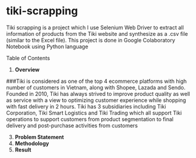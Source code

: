 # tiki-scrapping
Tiki scrapping is a project which I use Selenium Web Driver to extract all information of products from the Tiki website and synthesize as a .csv file (similar to the Excel file). This project is done in Google Colaboratory Notebook using Python language

Table of Contents
1. **Overview**

###Tiki is considered as one of the top 4 ecommerce platforms with high number of customers in Vietnam, along with Shopee, Lazada and Sendo. Founded in 2010, Tiki has always strived to improve product quality as well as service with a view to optimizing customer experience while shopping with fast delivery in 2 hours.
Tiki has 3 subsidiaries including Tiki Corporation, Tiki Smart Logistics and Tiki Trading which all support Tiki operations to support customers from product segmentation to final delivery and post-purchase activities from customers

3. **Problem Statement**
4. **Methodology**
5. **Result**
